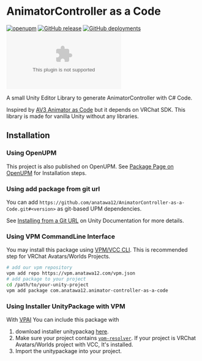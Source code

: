 # AnimatorController as a Code

[![openupm][shields-openupm]][openupm-package]
[![GitHub release][shields-latest-release]](https://github.com/anatawa12/AnimatorController-as-a-Code/releases/latest)
[![GitHub deployments][shields-deployment-master]](https://github.com/anatawa12/AnimatorController-as-a-Code/releases/latest)
[![GitHub deployments][shields-deployment-vpm]][vpm-repository]

<!-- 
If it's rejected from shields owners, I'll use custom endpoints.
If it going to be accepted, I'll use the new endpoint. https://github.com/badges/shields/issues/8752
[![VPM release][shields-vpm]][vpm-repository
[shields-vpm]: https://img.shields.io/endpoint?url=https://vpm.anatawa12.com/animator-controller-as-a-code/shields.json
-->

[shields-openupm]: https://img.shields.io/npm/v/com.anatawa12.animator-controller-as-a-code?label=openupm&registry_uri=https://package.openupm.com
[shields-latest-release]: https://img.shields.io/github/v/release/anatawa12/AnimatorController-as-a-Code?display_name=tag&sort=semver
[shields-deployment-vpm]: https://img.shields.io/github/deployments/anatawa12/AnimatorController-as-a-Code/vpm.anatawa12.com?label=VPM%20Deployment
[shields-deployment-master]: https://img.shields.io/github/deployments/anatawa12/AnimatorController-as-a-Code/master%20branch?label=Deployment

A small Unity Editor Library to generate AnimatorController with C# Code.

Inspired by [AV3 Animator as Code] but it depends on VRChat SDK. 
This library is made for vanilla Unity without any libraries.

[AV3 Animator as Code]: https://github.com/hai-vr/av3-animator-as-code

## Installation

### Using OpenUPM

This project is also published on OpenUPM.
See [Package Page on OpenUPM][openupm-package] for Installation steps.


### Using add package from git url

You can add `https://github.com/anatawa12/AnimatorController-as-a-Code.git#<version>` as git-based UPM dependencies.

See [Installing from a Git URL][upm-gui-giiturl] on Unity Documentation for more details.


### Using VPM CommandLine Interface

You may install this package using [VPM/VCC CLI][vcc-cli].
This is recommended step for VRChat Avatars/Worlds Projects.


```bash
# add our vpm repository
vpm add repo https://vpm.anatawa12.com/vpm.json
# add package to your project
cd /path/to/your-unity-project
vpm add package com.anatawa12.animator-controller-as-a-code
```

### Using Installer UnityPackage with VPM

With [VPAI] You can include this package with

1. download installer unitypackag [here][installer unitypackage].
2. Make sure your project contains [`vpm-resolver`][vpm-resolver]. If your project is VRChat Avatars/Worlds project with VCC, It's installed.
3. Import the unitypackage into your project.

[openupm-package]: https://openupm.com/packages/com.anatawa12.animator-controller-as-a-code/
[upm-gui-giiturl]: https://docs.unity3d.com/Manual/upm-ui-giturl.html
[vcc-cli]: https://vcc.docs.vrchat.com/vpm/cli
[vpm-resolver]: https://vcc.docs.vrchat.com/vpm/resolver
[installer unitypackage]: https://github.com/anatawa12/AnimatorController-as-a-Code/raw/master/.readme/installer.unitypackage
[VPAI]: https://github.com/anatawa12/VPMPackageAutoInstaller
[vpm-repository]: https://vpm.anatawa12.com/vpm.json
